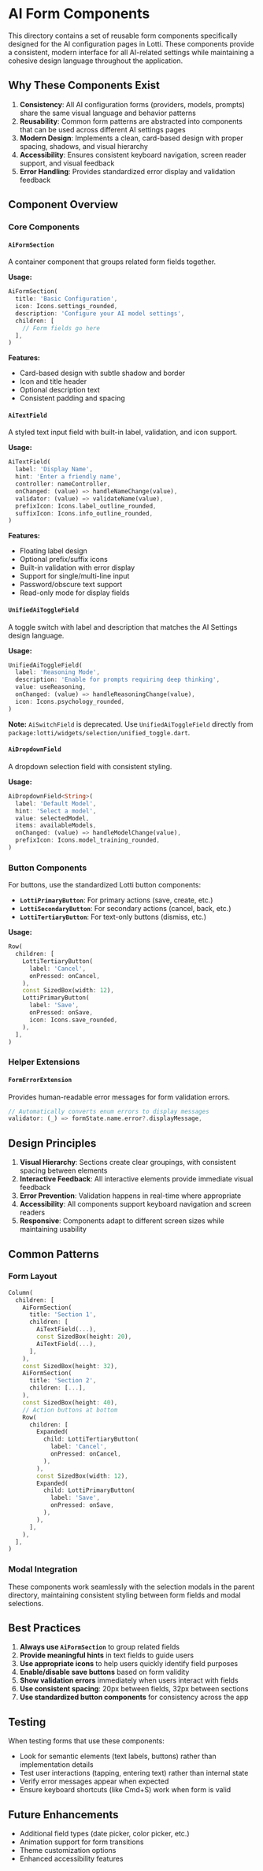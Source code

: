 # AI Form Components

This directory contains a set of reusable form components specifically designed for the AI configuration pages in Lotti. These components provide a consistent, modern interface for all AI-related settings while maintaining a cohesive design language throughout the application.

## Why These Components Exist

1. **Consistency**: All AI configuration forms (providers, models, prompts) share the same visual language and behavior patterns
2. **Reusability**: Common form patterns are abstracted into components that can be used across different AI settings pages
3. **Modern Design**: Implements a clean, card-based design with proper spacing, shadows, and visual hierarchy
4. **Accessibility**: Ensures consistent keyboard navigation, screen reader support, and visual feedback
5. **Error Handling**: Provides standardized error display and validation feedback

## Component Overview

### Core Components

#### `AiFormSection`
A container component that groups related form fields together.

**Usage:**
```dart
AiFormSection(
  title: 'Basic Configuration',
  icon: Icons.settings_rounded,
  description: 'Configure your AI model settings',
  children: [
    // Form fields go here
  ],
)
```

**Features:**
- Card-based design with subtle shadow and border
- Icon and title header
- Optional description text
- Consistent padding and spacing

#### `AiTextField`
A styled text input field with built-in label, validation, and icon support.

**Usage:**
```dart
AiTextField(
  label: 'Display Name',
  hint: 'Enter a friendly name',
  controller: nameController,
  onChanged: (value) => handleNameChange(value),
  validator: (value) => validateName(value),
  prefixIcon: Icons.label_outline_rounded,
  suffixIcon: Icons.info_outline_rounded,
)
```

**Features:**
- Floating label design
- Optional prefix/suffix icons
- Built-in validation with error display
- Support for single/multi-line input
- Password/obscure text support
- Read-only mode for display fields

#### `UnifiedAiToggleField`
A toggle switch with label and description that matches the AI Settings design language.

**Usage:**
```dart
UnifiedAiToggleField(
  label: 'Reasoning Mode',
  description: 'Enable for prompts requiring deep thinking',
  value: useReasoning,
  onChanged: (value) => handleReasoningChange(value),
  icon: Icons.psychology_rounded,
)
```

**Note:** `AiSwitchField` is deprecated. Use `UnifiedAiToggleField` directly from `package:lotti/widgets/selection/unified_toggle.dart`.

#### `AiDropdownField`
A dropdown selection field with consistent styling.

**Usage:**
```dart
AiDropdownField<String>(
  label: 'Default Model',
  hint: 'Select a model',
  value: selectedModel,
  items: availableModels,
  onChanged: (value) => handleModelChange(value),
  prefixIcon: Icons.model_training_rounded,
)
```

### Button Components

For buttons, use the standardized Lotti button components:

- **`LottiPrimaryButton`**: For primary actions (save, create, etc.)
- **`LottiSecondaryButton`**: For secondary actions (cancel, back, etc.)
- **`LottiTertiaryButton`**: For text-only buttons (dismiss, etc.)

**Usage:**
```dart
Row(
  children: [
    LottiTertiaryButton(
      label: 'Cancel',
      onPressed: onCancel,
    ),
    const SizedBox(width: 12),
    LottiPrimaryButton(
      label: 'Save',
      onPressed: onSave,
      icon: Icons.save_rounded,
    ),
  ],
)
```

### Helper Extensions

#### `FormErrorExtension`
Provides human-readable error messages for form validation errors.

```dart
// Automatically converts enum errors to display messages
validator: (_) => formState.name.error?.displayMessage,
```

## Design Principles

1. **Visual Hierarchy**: Sections create clear groupings, with consistent spacing between elements
2. **Interactive Feedback**: All interactive elements provide immediate visual feedback
3. **Error Prevention**: Validation happens in real-time where appropriate
4. **Accessibility**: All components support keyboard navigation and screen readers
5. **Responsive**: Components adapt to different screen sizes while maintaining usability

## Common Patterns

### Form Layout
```dart
Column(
  children: [
    AiFormSection(
      title: 'Section 1',
      children: [
        AiTextField(...),
        const SizedBox(height: 20),
        AiTextField(...),
      ],
    ),
    const SizedBox(height: 32),
    AiFormSection(
      title: 'Section 2',
      children: [...],
    ),
    const SizedBox(height: 40),
    // Action buttons at bottom
    Row(
      children: [
        Expanded(
          child: LottiTertiaryButton(
            label: 'Cancel',
            onPressed: onCancel,
          ),
        ),
        const SizedBox(width: 12),
        Expanded(
          child: LottiPrimaryButton(
            label: 'Save',
            onPressed: onSave,
          ),
        ),
      ],
    ),
  ],
)
```

### Modal Integration
These components work seamlessly with the selection modals in the parent directory, maintaining consistent styling between form fields and modal selections.

## Best Practices

1. **Always use `AiFormSection`** to group related fields
2. **Provide meaningful hints** in text fields to guide users
3. **Use appropriate icons** to help users quickly identify field purposes
4. **Enable/disable save buttons** based on form validity
5. **Show validation errors** immediately when users interact with fields
6. **Use consistent spacing**: 20px between fields, 32px between sections
7. **Use standardized button components** for consistency across the app

## Testing

When testing forms that use these components:
- Look for semantic elements (text labels, buttons) rather than implementation details
- Test user interactions (tapping, entering text) rather than internal state
- Verify error messages appear when expected
- Ensure keyboard shortcuts (like Cmd+S) work when form is valid

## Future Enhancements

- Additional field types (date picker, color picker, etc.)
- Animation support for form transitions
- Theme customization options
- Enhanced accessibility features